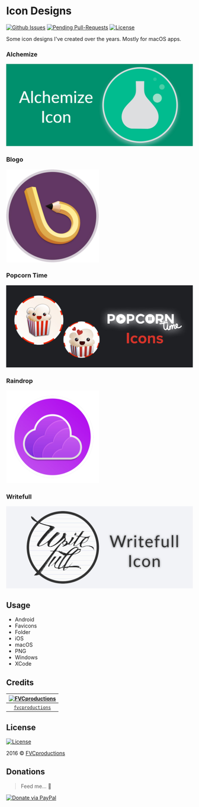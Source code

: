 # Icon Designs

[![Github Issues](http://githubbadges.herokuapp.com/fvcproductions/icon-designs/issues.svg?style=flat-square)](https://github.com/fvcproductions/icon-designs/issues) [![Pending Pull-Requests](http://githubbadges.herokuapp.com/fvcproductions/icon-designs/pulls.svg?style=flat-square)](https://github.com/fvcproductions/icon-designs/pulls) [![License](http://img.shields.io/:license-mit-blue.svg?style=flat-square)](http://badges.mit-license.org)

Some icon designs I've created over the years. Mostly for macOS apps.

### Alchemize

![alchemize](alchemize/Banner.jpg)

### Blogo

<img src="blogo/blogo.png" width="250">

### Popcorn Time

![popcorn-time](popcorn-time/Banner.jpg)

### Raindrop

<img src="raindrop/iConverticons/PNG/1024x1024.png" width="250">

### Writefull

![writefull](writefull/Banner.jpg)

## Usage

- Android
- Favicons
- Folder
- iOS
- macOS
- PNG
- Windows
- XCode

## Credits

[![FVCproductions](https://avatars1.githubusercontent.com/u/4284691?v=3&s=200)](http://fvcproductions.com) |
:---:|
[`fvcproductions`](http://fvcproductions.com) |

## License

[![License](http://img.shields.io/:license-mit-blue.svg?style=flat-square)](http://badges.mit-license.org)

2016 © [FVCproductions](http://fvcproductions.com)

## Donations

> Feed me... 🍕

[![Donate via PayPal](https://raw.github.com/xioTechnologies/PayPal-Button/master/PayPal%20Button.png)](http://paypal.me/fvcproductions)